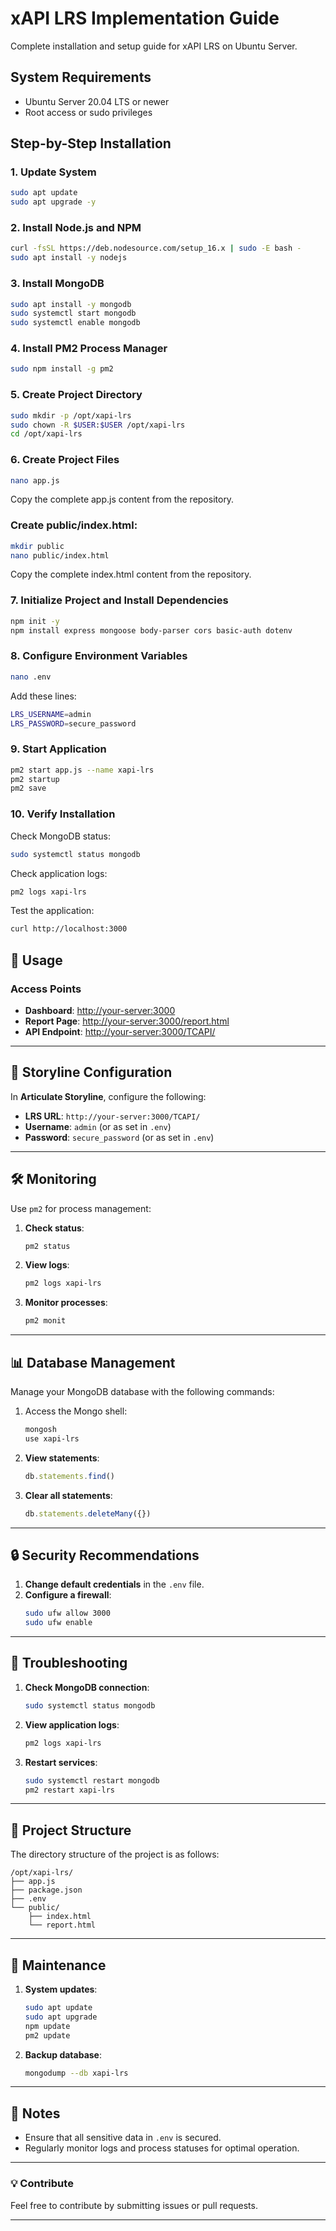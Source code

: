 # xAPI LRS Implementation Guide

Complete installation and setup guide for xAPI LRS on Ubuntu Server.

## System Requirements
- Ubuntu Server 20.04 LTS or newer
- Root access or sudo privileges

## Step-by-Step Installation

### 1. Update System
```bash
sudo apt update
sudo apt upgrade -y
```

### 2. Install Node.js and NPM
```bash
curl -fsSL https://deb.nodesource.com/setup_16.x | sudo -E bash -
sudo apt install -y nodejs
```

### 3. Install MongoDB
```bash
sudo apt install -y mongodb
sudo systemctl start mongodb
sudo systemctl enable mongodb
```

### 4. Install PM2 Process Manager
```bash
sudo npm install -g pm2
```

### 5. Create Project Directory
```bash
sudo mkdir -p /opt/xapi-lrs
sudo chown -R $USER:$USER /opt/xapi-lrs
cd /opt/xapi-lrs
```

### 6. Create Project Files
```bash
nano app.js
```
Copy the complete app.js content from the repository.

### Create public/index.html:
```bash
mkdir public
nano public/index.html
```
Copy the complete index.html content from the repository.

### 7. Initialize Project and Install Dependencies
```bash
npm init -y
npm install express mongoose body-parser cors basic-auth dotenv
```

### 8. Configure Environment Variables
```bash
nano .env
```
Add these lines:
```bash
LRS_USERNAME=admin
LRS_PASSWORD=secure_password
```

### 9. Start Application
```bash
pm2 start app.js --name xapi-lrs
pm2 startup
pm2 save
```
### 10. Verify Installation
Check MongoDB status:
```bash
sudo systemctl status mongodb
```
Check application logs:
```bash
pm2 logs xapi-lrs
```
Test the application:
```bash
curl http://localhost:3000
```


## 🚀 Usage

### Access Points
- **Dashboard**: [http://your-server:3000](http://your-server:3000)
- **Report Page**: [http://your-server:3000/report.html](http://your-server:3000/report.html)
- **API Endpoint**: [http://your-server:3000/TCAPI/](http://your-server:3000/TCAPI/)

---

## 🎯 Storyline Configuration

In **Articulate Storyline**, configure the following:

- **LRS URL**: `http://your-server:3000/TCAPI/`
- **Username**: `admin` (or as set in `.env`)
- **Password**: `secure_password` (or as set in `.env`)

---

## 🛠️ Monitoring

Use `pm2` for process management:

1. **Check status**:
   ```bash
   pm2 status
   ```

2. **View logs**:
   ```bash
   pm2 logs xapi-lrs
   ```

3. **Monitor processes**:
   ```bash
   pm2 monit
   ```

---

## 📊 Database Management

Manage your MongoDB database with the following commands:

1. Access the Mongo shell:
   ```bash
   mongosh
   use xapi-lrs
   ```

2. **View statements**:
   ```javascript
   db.statements.find()
   ```

3. **Clear all statements**:
   ```javascript
   db.statements.deleteMany({})
   ```

---

## 🔒 Security Recommendations

1. **Change default credentials** in the `.env` file.
2. **Configure a firewall**:
   ```bash
   sudo ufw allow 3000
   sudo ufw enable
   ```

---

## 🔧 Troubleshooting

1. **Check MongoDB connection**:
   ```bash
   sudo systemctl status mongodb
   ```

2. **View application logs**:
   ```bash
   pm2 logs xapi-lrs
   ```

3. **Restart services**:
   ```bash
   sudo systemctl restart mongodb
   pm2 restart xapi-lrs
   ```

---

## 📂 Project Structure

The directory structure of the project is as follows:

```
/opt/xapi-lrs/
├── app.js
├── package.json
├── .env
└── public/
    ├── index.html
    └── report.html
```

---

## 🧰 Maintenance

1. **System updates**:
   ```bash
   sudo apt update
   sudo apt upgrade
   npm update
   pm2 update
   ```

2. **Backup database**:
   ```bash
   mongodump --db xapi-lrs
   ```
---

## 📌 Notes

- Ensure that all sensitive data in `.env` is secured.
- Regularly monitor logs and process statuses for optimal operation.

---

### 💡 Contribute
Feel free to contribute by submitting issues or pull requests.

---
